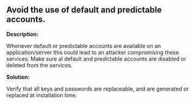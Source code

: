 
Avoid the use of default and predictable accounts.
-------

**Description:**

Whenever default or predictable accounts are available on an application/server this could 
lead to an attacker compromising these services. Make sure al default and predictable 
accounts are disabled or deleted from the services. 


**Solution:**

Verify that all keys and passwords are replaceable, and are generated or 
replaced at installation time. 


	